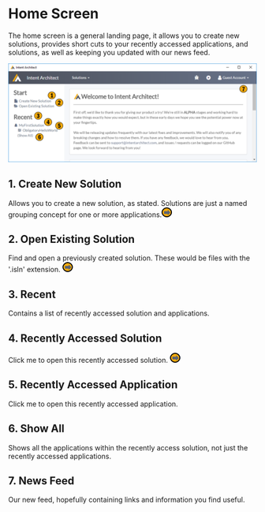 # Home Screen

The home screen is a general landing page, it allows you to create new solutions, provides short cuts to your recently accessed applications, and solutions, as well as keeping you updated with our news feed.

![Image of the Home Screen](../../images/user_manual/home.png)



## 1. Create New Solution
Allows you to create a new solution, as stated. Solutions are just a named grouping concept for one or more applications.[![Navigates to Solution Screen](../../images/navigate.png "Navigates to Solution Screen")](solution_screen.md)

## 2. Open Existing Solution
Find and open a previously created solution. These would be files with the '.isln' extension. [![Navigates to Solution Screen](../../images/navigate.png "Navigates to Solution Screen")](solution_screen.md)

## 3. Recent
Contains a list of recently accessed solution and applications.

## 4. Recently Accessed Solution
Click me to open this recently accessed solution. [![Navigates to Solution Screen](../../images/navigate.png "Navigates to Solution Screen")](solution_screen.md)

## 5. Recently Accessed Application
Click me to open this recently accessed application.

## 6. Show All
Shows all the applications within the recently access solution, not just the recently accessed applications.

## 7. News Feed
Our new feed, hopefully containing links and information you find useful.